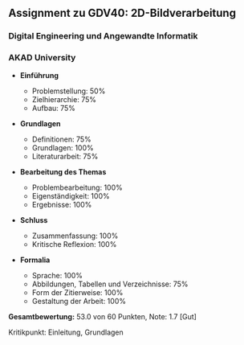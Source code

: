 ## Assignment zu GDV40: 2D-Bildverarbeitung
### Digital Engineering und Angewandte Informatik
### AKAD University

- **Einführung**
   - Problemstellung:                           50%
   - Zielhierarchie:                            75%
   - Aufbau:                                    75%

- **Grundlagen**
   - Definitionen:                              75%
   - Grundlagen:                                100%
   - Literaturarbeit:                           75%

- **Bearbeitung des Themas**
   - Problembearbeitung:                        100%
   - Eigenständigkeit:                          100%
   - Ergebnisse:                                100%

- **Schluss**
   - Zusammenfassung:                           100%
   - Kritische Reflexion:                       100%

- **Formalia**
   - Sprache:                                   100%
   - Abbildungen, Tabellen und Verzeichnisse:   75%
   - Form der Zitierweise:                      100%
   - Gestaltung der Arbeit:                     100%

**Gesamtbewertung:** 53.0 von 60 Punkten, Note: 1.7 [Gut]

Kritikpunkt: Einleitung, Grundlagen